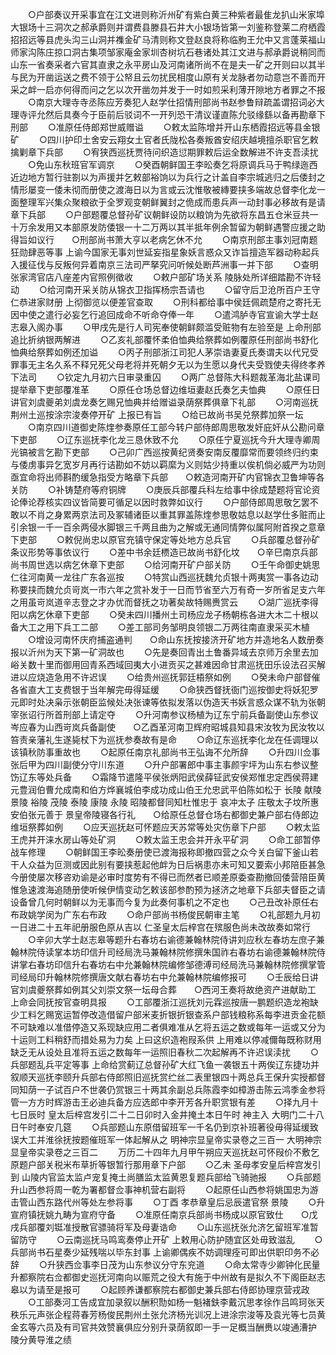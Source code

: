 <!-- { "loadSidebar": true } -->
　　○户部奏议开采事宜在江文进则称沂州矿有紫白黄三种紫者最隹龙扒山米家埠大银场十三洞次之郝承爵则并谓费县滕县石井大小银场皆第一刘鉴称登莱二府栖霞招招远等县虎头沟三山洞并襍金矿马清则称文登赵良将称临胊王允中又言蓬莱福山师家沟陈庄掠口洞古集项邹家庵金家圳杏树坑石巷诸处其江文进与郝承爵说稍同而山东一省奏采者六官其直隶之永平房山及河南诸所尚不在是夫一矿之开则曰以其半与民为开凿运送之费不领于公帑且云勿扰民相度山原有关龙脉者勿动意岂不善而开采之衅一启亦何得而问之乞以次开凿勿并发于一时如煎采利薄开隙地方者罪之不报
　　○南京大理寺寺丞陈应芳奏犯人赵学仕招情刑部尚书赵参鲁辩疏盖谓招词必大理寺评允然后具奏今于臣前后驳词不一开列恐干清议谨直陈允驳缘繇以备再勘章下刑部
　　○准原任侍郎郑世威赠谥
　　○敕太监陈增并开山东栖霞招远等县金银矿
　　○四川护印土舍安云翔女土官者氏陇松各奏叛酋安绍庆越境擅杀职官乞敕擒剿章下兵部
　　○宥狭西巡抚贾待问织造愆期罪敕后运全数解进不许支吾渎扰
　　○免山东秋班官军调京
　　○癸酉朝鲜国王李昖奏乞将原调兵马于鸭绿迤西近边地方暂行驻劄以为声援并乞敕部裕饷以为兵行之计盖自李宗城逃归之后倭封之情形屡变一倭未彻而册使之渡海日以为言或云沈惟敬被縳要挟多端故总督李化龙一面整理军兴集众聚粮欲于全罗观变朝鲜翼封之佹成而患兵声一动封事必移故有是请章下兵部
　　○户部题覆总督孙矿议朝鲜设防以粮饷为先欲将东昌五仓米豆共一十万余发用又本部原发防倭银一十二万两以其半抵年例余暂留为朝鲜遇警应援之助得旨如议行　　○刑部尚书萧大亨以老病乞休不允
　　○南京刑部主事刘冠南题狂勋肆恶等事  上谕今国家无事刘世延妄指星象妖言惑众又诈旨擅造军器动称起兵入援征伐与反叛何异着南京三法司严拏究问听候处断芦洲事一并下部
　　○查明张家湾官店八座差内官照例徵收
　　○敕户部矿场关系  陵脉处所详细踏勘不许轻动
　　○给河南开采关防从锦衣卫指挥杨宗吾请也
　　○留守后卫沧所百户王守仁恭进家财册  上彻御览以便差官查取
　　○刑科都给事中侯廷佩疏楚府之寄托无因中使之遣行必妄乞行追回成命不听命夺俸一年
　　○遣鸿胪寺官宣谕大学士赵志皋入阁办事
　　○甲戌先是行人司宪奉使朝鲜颇滥受赃物有左验至是  上命刑部追比折纳银两解进
　　○乙亥礼部覆怀柔伯恤典给祭葬如例覆原任刑部尚书舒化恤典给祭葬如例还加谥
　　○丙子刑部浙江司犯人茅崇诰妻夏氏奏谓夫以代兄受罪事无主名久系不释兄死父母老将并死朝夕无以为生愿以身代夫受戮使夫得终孝养下法司
　　○钦定九月初六日审录重囚
　　○两广总督陈大科题裁革海北盐课司提举章下吏部覆准革
　　○原任仓场总督边维垣妻赵氏奏乞夫恤典
　　○原任日讲官刘虞夔弟刘虞龙奏乞赐兄恤典并给赠谥录荫祭葬俱章下礼部
　　○河南巡抚荆州土巡按涂宗浚奏停开矿  上报已有旨
　　○给已故尚书吴兑祭葬加祭一坛
　　○南京四川道御史陈煃参奏原任工部今转户部侍郎周思敬发奸庇奸从公勘问章下吏部
　　○辽东巡抚李化龙三恳休致不允
　　○原任宁夏巡抚今升大理寺卿周光镐被言乞勘下吏部
　　○己卯广西巡按黄纪贤奏安南反覆靡常而要领终归约束与倭虏事异乞宽岁月再行诘勘如不妨以羁縻为义则姑少持重以俟机倘必威严为功则亟宜命将出师斟酌缓急指受方略章下兵部　　○敕造河南开矿内官锦衣卫鲁坤等各关防
　　○补铸楚府等府铜牌
　　○庚辰兵部覆兵科左给事中徐成楚题将官论资论俸论荐核实四议皆简要可循足以因时救弊如议行
　　○户部侍郎周思敬乞罢不敢以不肖之身累两京法司及冢辅诸臣以重其罪盖陈煃参思敬姑息以赵学仕多赃而止引余银一千一百余两侵水脚银三千两且曲为之解或无通同情弊似属阿附首揆之意章下吏部
　　○敕倪尚忠以原官充镇守保定等处地方总兵官
　　○兵部覆总督孙矿条议形势等事依议行
　　○差中书余廷槚造已故尚书舒化坟　　○辛巳南京兵部尚书周世选以病乞休章下吏部
　　○给河南开矿户部关防
　　○壬午命御史姚思仁往河南黄一龙往广东各巡按
　　○特赏山西巡抚魏允贞银十两夷赏一事各边动称要挟而魏允贞岢岚一市六年之赏补发于一日而节省至六万有奇一岁所省足支六年之用虽岢岚道辛志登之才办优而督抚之功著矣故特赐赉赏云
　　○湖广巡抚李得阳以病乞休章下吏部
　　○癸未四川播州土司杨应龙子杨朝栋各进大木二十根以备大工之用下兵工二部
　　○差工部司务邹明良领银二万两往南直隶采买木植
　　○增设河南怀庆府捕盗通判　　○命山东抚按接济开矿地方并造地名人数册奏报以沂州为天下第一矿洞故也
　　○先是奏回青出土鲁番异域去京师万余里去加峪关数十里而御用回青系西域回夷大小进贡买之甚难因命甘肃巡抚田乐设法召买解进以应烧造急用不许迟误
　　○给贵州巡抚郭廷梧祭如例
　　○癸未命户部督催各省直大工支费银于当年解完毋得延缓
　　○命狭西督抚衙门巡按御史将妖犯罗元即时处决枭示张朝臣监候处决张谏等依拟发落以伪造天书妖言惑众谋不轨为张朝宰张诏行所首刑部上请定夺
　　○升河南参议杨植为辽东宁前兵备副使山东参议岑应春为山西岢岚兵备副使　　○乙酉革河南卫辉府昭城县知县宋汝牧为民汝牧以笞责亲藩礼生遂毙杖下为巡抚参奏故有是命
　　○命辽东巡抚李化龙在任调理以该镇秋防事重故也
　　○起原任南京礼部尚书王弘诲不允所辞
　　○升四川佥事张后甲为四川副使分守川东道
　　○升户部署郎中事主事颜宇坪为山东右参议整饬辽东等处兵备
　　○霜降节遣隆平侯张炳阳武侯薛钲武安侯郑惟忠定西侯蒋建元豊润伯曹允成南和伯方烨襄城伯李成功成山伯王允忠武平伯陈如松于  长陵  献陵  景陵  裕陵  茂陵  泰陵  康陵  永陵  昭陵都督同知杜惟忠于  哀冲太子  庄敬太子坟所惠安伯张元善于  景皇帝陵寝各行礼　　○给原任总督仓场右都御史兼户部右侍郎边维垣祭葬如例
　　○应天巡抚赵可怀题应天苏常等处灾伤章下户部
　　○敕太监王虎并开涞水房山等处矿洞
　　○敕太监王忠会并开永平矿洞
　　○命工部暂停战车修理
　　○朝鲜国王李昖奏册使已渡海报称即撤四营之众今关白留下釜山若干人众益为叵测或因此别有要挟惹起他衅为日后祸患亦未可知又要索小邦陪臣甚急今册使屡次移咨劝谕是必审时度势有不得已而然者已顺差原委查勘撤回倭营陪臣黄惟急速渡海追随册使听候伊情变动乞敕该部参酌预为拯济之地章下兵部夫督臣之请设备曾几何时朝鲜以为无事而今复为此奏何事机之不定也
　　○己丑改补原任右布政姚学闵为广东右布政
　　○命户部尚书杨俊民朝审主笔
　　○礼部题九月初一日进二十五年祀册服色原从吉以  仁圣皇太后梓宫在殡服色尚未改故奏如常行
　　○辛卯大学士赵志皋等题升右春坊右谕德兼翰林院侍讲刘应秋左春坊左庶子兼翰林院侍读掌本坊印信升司经局洗马兼翰林院修撰朱国祚右春坊右谕德兼翰林院侍讲掌右春坊印信升右春坊右中允兼翰林院编修邹德溥司经局洗马兼翰林院修撰掌管司经局印升翰林院修撰唐文献右春坊右中允兼翰林院编修报可
　　○壬辰给日讲官刘虞夔祭葬如例其父刘崇文祭一坛母合葬　　○西河王奏将故绝资产进献助工  上命会同抚按官查明具报
　　○工部覆浙江巡抚刘元霖巡按唐一鹏题织造龙袍缺少工料乞赐宽运暂停改造借留户部米麦折银折银查系户部钱粮称系每李进贡金花额不可缺难以准借停造又系现缺应用二者俱难准从乞将五运之数或每年一运或又分为十运则工料稍舒而措处易为力矣  上曰这织造袍叚系供  上用难以停减儞每既称财用缺乏无从设处且准将五运之数每年一运照旧春秋二次起解再不许迟误渎扰
　　○兵部题乱兵平定等事  上命给赏蓟辽总督孙矿大红飞鱼一袭银五十两俟辽东捷功并叙顺天巡抚李颐升兵部右侍郎照旧巡抚赏纻丝二表里银四十两总兵王保升实授都督同知荫一子试百户不世袭仍赏银三十两其余副总兵陈霞李如樟游击陈云鸿季金参将管一方方时辉游击王必迪兵备方应选郎中李开芳各升职赏银有差
　　○择九月十七日辰时  皇太后梓宫发引二十二日卯时入金井掩土本日午时  神主入  大明门二十八日午时奉安几筵
　　○兵部题山东原借留班军一千名仍到京补班著役毋得延缓致误大工并淮徐抚按题催班军一体起解从之
明神宗显皇帝实录卷之三百一
大明神宗显皇帝实录卷之三百二
　　万历二十四年九月甲午朔应天巡抚赵可怀叚价不敷乞原题户部关税米布草折等银暂行那用章下户部
　　○乙未  圣母孝安皇后梓宫发引到  山陵内官监太监卢宠复掩土尚膳监太监黄恩复题兵部给飞骑驰报
　　○兵部题升山西参将周一乾为署都督佥事神机营右副将
　　○起原任山西参将姚国忠为游击管山西东路代州等处左参将事
　　○丁酉  孝恭章皇后忌辰遣官祭  景陵
　　○升宣府镇抚姚九畴为宣府守备
　　○准原任南京兵部尚书杨成以原官致仕　　○戊戌兵部覆刘铤准授散官骠骑将军及母妻诰命
　　○山东巡抚张允济乞留班军准暂留防守
　　○云南巡抚马鸣鸾奏停止开矿  上敕用心防护随宜区处毋致滋乱
　　○兵部尚书石星奏少延残喘以毕东封事  上谕卿偶疾不妨调理痊可即出供职印务不必辞
　　○升狭西佥事李日茂为山东参议分守东兖道
　　○命太常寺少卿钟化民量升都察院右佥都御史巡抚河南向以赈荒之役大有施于中州故有是拟久不下阁臣赵志皋以为请至是报可
　　○起顾养谦都察院右都御史兼兵部右侍郎协理京营戎政
　　○工部奏河工告成宜加录叙以酬积勚如杨一魁褚鈇李戴沉思孝徐作吕鸣珂张天秩乐元声张企程蒋春芳杨俊民荆州土张允济杨光训况上进涂宗浚等及袁光等七员黄金玄等六员及有司官共效赞襄俱应分别升录荫叙即一手一足概当酬赉以竣通漕护  陵分黄导淮之绩
